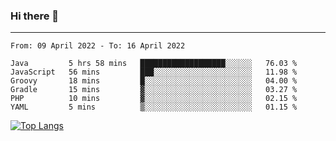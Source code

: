 ### Hi there 👋
---
<!--START_SECTION:waka-->

```text
From: 09 April 2022 - To: 16 April 2022

Java         5 hrs 58 mins   ███████████████████░░░░░░   76.03 %
JavaScript   56 mins         ███░░░░░░░░░░░░░░░░░░░░░░   11.98 %
Groovy       18 mins         █░░░░░░░░░░░░░░░░░░░░░░░░   04.00 %
Gradle       15 mins         ▓░░░░░░░░░░░░░░░░░░░░░░░░   03.27 %
PHP          10 mins         ▓░░░░░░░░░░░░░░░░░░░░░░░░   02.15 %
YAML         5 mins          ▒░░░░░░░░░░░░░░░░░░░░░░░░   01.15 %
```

<!--END_SECTION:waka-->

[![Top Langs](https://github-readme-stats.vercel.app/api/top-langs/?username=HyunAh-iia&layout=compact)](https://github.com/anuraghazra/github-readme-stats)
<!--
**HyunAh-iia/HyunAh-iia** is a ✨ _special_ ✨ repository because its `README.md` (this file) appears on your GitHub profile.

Here are some ideas to get you started:

- 🔭 I’m currently working on ...
- 🌱 I’m currently learning ...
- 👯 I’m looking to collaborate on ...
- 🤔 I’m looking for help with ...
- 💬 Ask me about ...
- 📫 How to reach me: ...
- 😄 Pronouns: ...
- ⚡ Fun fact: ...
-->
